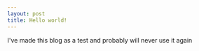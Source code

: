 ```yaml
---
layout: post
title: Hello world!
---
```


I've made this blog as a test and probably will never use it again
